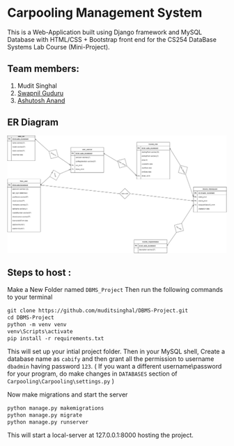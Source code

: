 # Carpooling Management System

This is a Web-Application built using Django framework and MySQL Database with HTML/CSS + Bootstrap front end for the CS254 DataBase Systems Lab Course (Mini-Project).

## Team members:
1. Mudit Singhal
2. [Swapnil Guduru](https://github.com/swapnil2911)
3. [Ashutosh Anand](https://github.com/ashueep)

## ER Diagram
<img src="./ER.jpg" />

## Steps to host :
Make a New Folder named `DBMS_Project`
Then run the following commands to your terminal
```
git clone https://github.com/muditsinghal/DBMS-Project.git
cd DBMS-Project
python -m venv venv
venv\Scripts\activate
pip install -r requirements.txt
```
This will set up your intial project folder. 
Then in your MySQL shell, Create a database name as `cabify` and then grant all the permission to username `dbadmin` having password `123`.
( If you want a different username\password for your program, do make changes in  `DATABASES` section of `Carpooling\Carpooling\settings.py` )

Now make migrations and start the server
```
python manage.py makemigrations
python manage.py migrate
python manage.py runserver
``` 
This will start a local-server at 127.0.0.1:8000 hosting the project.
